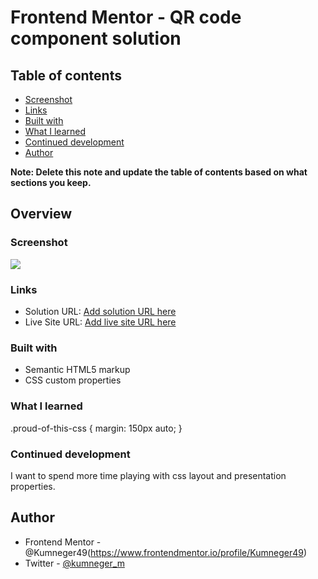 # Frontend Mentor - QR code component solution

## Table of contents

  - [Screenshot](#screenshot)
  - [Links](#links)
  - [Built with](#built-with)
  - [What I learned](#what-i-learned)
  - [Continued development](#continued-development)
  - [Author](#author)
 

**Note: Delete this note and update the table of contents based on what sections you keep.**

## Overview

### Screenshot

![](images/Screenshot(2).png)

### Links

- Solution URL: [Add solution URL here](https://your-solution-url.com)
- Live Site URL: [Add live site URL here](https://your-live-site-url.com)

### Built with

- Semantic HTML5 markup
- CSS custom properties

### What I learned

.proud-of-this-css {
  margin: 150px auto;
}

### Continued development

I want to spend more time playing with css layout and presentation properties.

## Author

- Frontend Mentor -@Kumneger49(https://www.frontendmentor.io/profile/Kumneger49)
- Twitter - [@kumneger_m](https://www.twitter.com/@kumneger_m)


 

